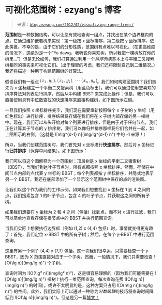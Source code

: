 <!--yml

category: 未分类

date: 2024-07-01 18:17:37

-->

# 可视化范围树：ezyang's 博客

> 来源：[`blog.ezyang.com/2012/02/visualizing-range-trees/`](http://blog.ezyang.com/2012/02/visualizing-range-trees/)

**范围树**是一种数据结构，可以让您有效地查询一组点，并找出在某个边界框内的点。它通过维护嵌套树来实现：第一级按 x 坐标排序，第二级按 y 坐标排序，依此类推。不幸的是，由于它们的分形性质，范围树有点难以可视化。（在更高维度的情况下，这绝对是一个“Yo dawg，我听说你喜欢树，所以我把一棵树放在你的树里...”）但是无论如何，我们打算通过利用一个*排序列表*基本上与平衡二叉搜索树相同的事实来可视化它们。（出于理智的考虑，我们还将限制自己到二维情况。）我还将描述一种用于构建范围树的好算法。

假设我们有一组点 ![(x_1, y_1), (x_2, y_2), \cdots (x_n, y_n)](img/9f27f271c1f48733661330c69079571f.png "(x_1, y_1), (x_2, y_2), \cdots (x_n, y_n)")。我们如何构建范围树？我们首先为 x 坐标建立一个平衡二叉搜索树（用蓝色标出）。我们可以通过使用您喜欢的排序算法对列表进行排序，然后从中构建 BBST 来完成此操作；但是，我们可以直接使用具有中位数查找的快速排序来直接构建树，如下图所示左侧。

一旦我们按照 x 坐标排序完毕，我们现在需要重新按照每个 x 子树的 y 坐标（用红色标出）进行排序，排序结果将存储在我们将在 x 子树内部存储的另一棵树中。现在，我们可以从头开始对每个列表进行排序，但是由于对于任何节点，我们正在计算其子节点的 y 排序树，我们可以像归并排序那样将它们合并在一起，如上图所示的右侧。（这就是 ![n\lg^{d-1} n](img/lg^{d-1} n") 中的 -1 来源！）

所以，当我们创建范围树时，我们首先对 x 坐标进行**快速排序**，然后对 y 坐标进行**归并排序**（保存中间结果）。如下图所示：

我们可以将这个图解释为一个范围树：顶层树是 x 坐标的平衡二叉搜索树（BBST），当我们到达叶子节点时，所有点都按照 x 坐标排序。然而，存储在中间节点内部的点代表 y 坐标的 BBST；每个列表都按 y 坐标排序，并隐式地表示另一个 BBST。我还在底部添加了一个显示这个范围树中保存的点的渲染图。

让我们以这个作为我们的工作示例。如果我们想要找到 x 坐标在 1 到 4 之间的点，我们搜索包含 1 的叶子节点，包含 4 的叶子节点，并获取这之间的所有子树。

如果我们想要在 y 坐标为 2 和 4 之间（包括）找到点，而不对 x 进行过滤，我们可以简单地查看存储在根节点中的 BBST 并执行范围查询。

当我们实际上想要执行边界框（例如 (1,2) x (4,4) 包括）时，事情就变得更有趣了：首先，我们定位 x-BBST 中的所有子树；然后，在每个 y-BBST 中进行范围查询。

这里有另一个例子 (4,4) x (7,7) 包括。这一次我们很幸运，只需要检查一个 y-BBST，因为 X 范围直接对应于一个子树。然而，一般情况下，我们只需要检查 ![O(\lg n)](img/lg n)") 个子树。

查询时间为 ![O(\lg² n)](img/lg² n)")，这是很容易理解的（因为我们可能需要在 ![O(\lg n)](img/lg n)") 棵树上执行一维范围查询，每次查询花费 ![O(\lg n)](img/lg n)") 的时间）。或许不太明显的是，这种方案只占用 ![O(n\lg n)](img/lg n)") 的空间。此外，我们实际上可以通过一种称为*分数级联*的技巧将查询时间降低到 ![O(\lg n)](img/lg n)")。但这是另一篇[博文！](http://blog.ezyang.com/2012/03/you-could-have-invented-fractional-cascading/)
